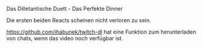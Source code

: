 Das Dilletantische Duett - Das Perfekte Dinner

Die ersten beiden Reacts scheinen nicht verloren zu sein.

https://github.com/ihabunek/twitch-dl hat eine Funktion zum herunterladen von chats, wenn das video noch verfügbar ist.
